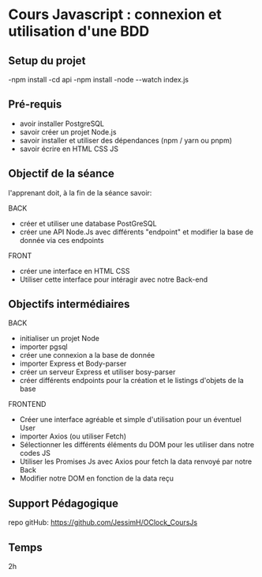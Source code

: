 
# Cours Javascript : connexion et utilisation d'une BDD

## Setup du projet

-npm install
-cd api
-npm install
-node --watch index.js

## Pré-requis

- avoir installer PostgreSQL
- savoir créer un projet Node.js
- savoir installer et utiliser des dépendances (npm / yarn ou pnpm)
- savoir écrire en HTML CSS JS

## Objectif de la séance

l'apprenant doit, à la fin de la séance savoir:

BACK

- créer et utiliser une database PostGreSQL
- créer une API Node.Js avec différents "endpoint" et modifier la base de donnée via ces endpoints

FRONT

- créer une interface en HTML CSS
- Utiliser cette interface pour intéragir avec notre Back-end

## Objectifs intermédiaires

BACK

- initialiser un projet Node
- importer pgsql
- créer une connexion a la base de donnée
- importer Express et Body-parser
- créer un serveur Express et utiliser bosy-parser
- créer différents endpoints pour la création et le listings d'objets de la base

FRONTEND

- Créer une interface agréable et simple d'utilisation pour un éventuel User
- importer Axios (ou utiliser Fetch)
- Sélectionner les différents éléments du DOM pour les utiliser dans notre codes JS
- Utiliser les Promises Js avec Axios pour fetch la data renvoyé par notre Back
- Modifier notre DOM en fonction de la data reçu

## Support Pédagogique

repo gitHub: <https://github.com/JessimH/OClock_CoursJs>

## Temps

2h
